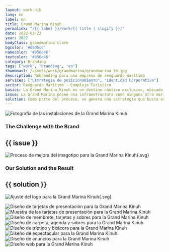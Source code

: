 ```yaml
---
layout: work.njk 
lang: en
label: en
title: Grand Marina Kinuh
permalink: "/{{ label }}/work/{{ title | slugify }}/"
date: 2022-03-22
year: 2022
bodyClass: grandmarina claro
bgcolor: '#d9d5cd'
namecolor: '#856e46'
textcolor: '#856e46'
category: Branding
tags: ["work", "branding", "en"]
thumbnail: /assets/work/grandmarina/grandmarina_tb.jpg
description: Rebranding para una empresa de resguardo marítimo
services: ["Estrategia de posicionamiento", "Identidad Corporativa"]
sector: Resguardo Marítimo - Complejo Turístico
basics: La Grand Marina Kinuh es un destino náutico exclusivo, ubicado en Telchac Puerto en Yucatán y está conformada por una marina con muelles flotantes, villas para hospedarse, un restaurante gourmet, un snack bar y una infraestructura importante para llevar a cabo eventos deportivos y sociales de gran tamaño.
issue: La Grand Marina posee una infraestructura como ninguna otra marina de la costa yucateca, sin embargo su enfoque carecía de fuerza y no lograba transmitir de forma clara sus valores como marca. El personal no tenía del todo claro la razón de ser de la marina, así como qué debían cuidar mas allá del servicio puntual que les toca cubrir en su día a día. Se necesitaba una estrategia que pudiera brindar ideas claras sobre el camino a recorrer. Por otro lado, esta serie de faltantes daban como resultado una estructura poco eficiente en sus canales de comunicación. El mensaje no era claro, porque no se tenía certeza sobre cómo abordar a su audiencia. No se contaba con una personalidad bien definida para la marca, lo cual complicaba una conexión con su público.
solution: Como parte del proceso, se genera una estrategia que busca establecer un sentido y una razón de ser a la marina. Se define su esencia, los motivos para ser y existir como negocio. Se analizan las tendencias del mercado sobre las cuales la Grand Marina puede actuar y comunicar. Se analiza su arquitectura de marca, el cómo debe proyectarse de adentro hacia afuera. Se construyen los buyer persona, a fin de conocer y empatizar con nuestra audiencia, saber dónde se encuentra y cómo podemos llamar su atención. En el aspecto gráfico, se hacen mejoras sutiles en el logo, pues este funciona pero mantenía algunos trazos erráticos o poco pulidos en su imagotipo.
---
```


![Fotografía de las instalaciones de la Grand Marina Kinuh](/assets/work/grandmarina/grandmarina_portada.jpg)

<div class="column__2">
    <div class="col__left">
        <h3>The Challenge with the Brand</h3>
    </div>
    <div class="col__right">
        <h2>{{ issue }}</h2>
    </div>
</div>

![Proceso de mejora del imagotipo para la Grand Marina Kinuh](/assets/work/grandmarina/grandmarina_logo_proceso.svg){.svg}

<div class="column__2 work__column__2">
    <div class="col__left">
        <h3>Our Solution and the Result</h3>
    </div>
    <div class="col__right">
        <h2>{{ solution }}</h2>
    </div>
</div>

![Ajuste del logo para la Grand Marina Kinuh](/assets/work/grandmarina/grandmarina_logo.svg){.svg}

![Diseño de tarjetas de presentación para la Grand Marina Kinuh](/assets/work/grandmarina/grandmarina_tarjetas_solas.jpg)
![Muestra de las tarjetas de presentación para la Grand Marina Kinuh](/assets/work/grandmarina/grandmarina_tarjetas_patron.jpg)
![Diseño de membrete, tarjetas y sobres para la Grand Marina Kinuh](/assets/work/grandmarina/grandmarina_membrete_tarjetas_sobre.jpg)
![Diseño de carpeta, agenda y sobres para la Grand Marina Kinuh](/assets/work/grandmarina/grandmarina_carpeta_agenda_sobre.jpg)
![Diseño de tríptico y bitácora para la Grand Marina Kinuh](/assets/work/grandmarina/grandmarina_bitacora_triptico.jpg)
![Diseño de espectacular para la Grand Marina Kinuh](/assets/work/grandmarina/grandmarina_espectacular.jpg)
![Diseño de anuncios para la Grand Marina Kinuh](/assets/work/grandmarina/grandmarina_poster.jpg)
![Diseño web para la Grand Marina Kinuh](/assets/work/grandmarina/grandmarina_web.jpg)